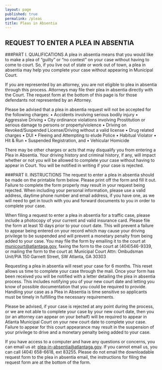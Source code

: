 ```yaml
---
layout: page
published: true
permalink: /pleas
title: Pleas in Absentia
---
```


## REQUEST TO ENTER A PLEA IN ABSENTIA

###PART I. QUALIFICATIONS
A plea in absentia means that you would like to make a plea of “guilty” or “no contest” on your case without having to come to court. So, if you live out of state or work out of town, a plea in absentia may help you complete your case without appearing in Municipal Court.

If you are represented by an attorney, you are not eligible to plea in absentia through this process. Attorneys may file their plea in absentia directly with the Court. The request form at the bottom of this page is for those defendants not represented by an Attorney.

Please be advised that a plea in absentia request will not be accepted for the following charges:
•	Accidents involving serious bodily injury
•	Aggressive Driving
•	City ordinance violations involving Prostitution or serious damage to persons or property/violence
•	Driving on Revoked/Suspended License/Driving without a valid license
•	Drug related charges
•	DUI
•	Fleeing and Attempting to elude Police
•	Habitual Violator
•	Hit & Run
•	Suspended Registration, and
•	Vehicular Homicide

There may be other charges or acts that may disqualify you from entering a Plea in Absentia. Your driving history and criminal history, if any, will impact whether or not you will be allowed to complete your case without having to appear in Court. You will be notified in writing if your case is rejected.

###PART II. INSTRUCTIONS
The request to enter a plea in absentia should be made on the printable form below. Please print off the form and fill it out. Failure to complete the form properly may result in your request being rejected. When including your personal information, please use a valid address, daytime phone number and email address, if you have one, as we will need to get in touch with you and forward documents to you in order to complete your case.

When filing a request to enter a plea in absentia for a traffic case, please include a photocopy of your current and valid insurance card.
Please file the form at least 10 days prior to your court date. This will prevent a failure to appear being entered on your record which may cause your driving privilege to be suspended and will prevent a monetary penalty from being added to your case.  You may file the form by emailing it to the court at municourt@atlantaga.gov, faxing the form to the court at (404)546-9339, or mailing the form to the court at: 
Municipal Court
Attn: Ombudsman Unit/PIA
150 Garnett Street, SW
Atlanta, GA 30303

Requesting a plea in absentia will reset your case for  6 months. This reset allows us time to complete your case through the mail. Once your form has been received you will be notified with a letter detailing the plea in absentia process. This includes notifying you of your new court date and letting you know of possible documentation that you could be required to provide. Handling your case as a Plea in Absentia is time sensitive so applicants must be timely in fulfilling the necessary requirements.

Please be advised, if your case is rejected at any point during the process, or we are not able to complete your case by your new court date, then you (or an attorney can appear on your behalf) will be required to appear in Atlanta Municipal Court on your new court date to complete your case. Failure to appear for this court appearance may result in the suspension of your privilege to drive and a monetary penalty being added to your case.

If you have access to a computer and have any questions or concerns, you can email us at: plea-in-absentia@atlantaga.gov. If you cannot email us, you can call (404) 658-6618, ext 83255. Please do not email the downloadable request form to the plea in absentia email, the instructions for filing the request form are at the bottom of the form.
